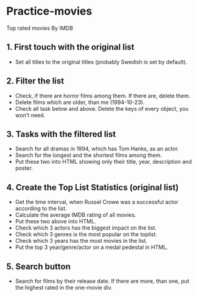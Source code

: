 # Practice-movies
Top rated movies By IMDB

## 1. First touch with the original list
* Set all titles to the original titles (probably Swedish is set by default).

## 2. Filter the list
* Check, if there are horror films among them. If there are, delete them.
* Delete films which are older, than me (1994-10-23).
* Check all task below and above. Delete the keys of every object, you won't need.

## 3. Tasks with the filtered list
* Search for all dramas in 1994, which has Tom Hanks, as an actor.
* Search for the longest and the shortest films among them.
* Put these two into HTML showing only their title, year, description and poster.

## 4. Create the Top List Statistics (original list)
* Get the time interval, when Russel Crowe was a successful actor according to the list.
* Calculate the average IMDB rating of all movies.
* Put these two above into HTML.
* Check which 3 actors has the biggest impact on the list.
* Check which 3 genres is the most popular on the toplist.
* Check which 3 years has the most movies in the list.
* Put the top 3 year/genre/actor on a medal pedestal in HTML.

## 5. Search button
* Search for films by their release date. If there are more, than one, put the highest rated in the one-movie div.